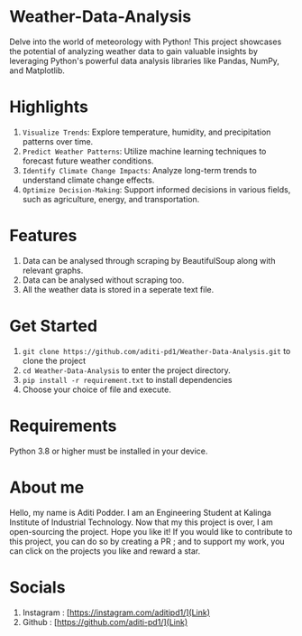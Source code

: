 # Weather-Data-Analysis
Delve into the world of meteorology with Python! This project showcases the potential of analyzing weather data to gain valuable insights by leveraging Python's powerful data analysis libraries like Pandas, NumPy, and Matplotlib.

# Highlights
1. `Visualize Trends`: Explore temperature, humidity, and precipitation patterns over time.
2. `Predict Weather Patterns`: Utilize machine learning techniques to forecast future weather conditions.
3. `Identify Climate Change Impacts`: Analyze long-term trends to understand climate change effects.
4. `Optimize Decision-Making`: Support informed decisions in various fields, such as agriculture, energy, and transportation.

# Features
1. Data can be analysed through scraping by BeautifulSoup along with relevant graphs.
2. Data can be analysed without scraping too.
3. All the weather data is stored in a seperate text file.

# Get Started
1. `git clone https://github.com/aditi-pd1/Weather-Data-Analysis.git` to clone the project
2. `cd Weather-Data-Analysis` to enter the project directory.
3. `pip install -r requirement.txt` to install dependencies
4. Choose your choice of file and execute.

# Requirements
Python 3.8 or higher must be installed in your device. 

# About me
Hello, my name is Aditi Podder. I am an Engineering Student at Kalinga Institute of Industrial Technology. Now that my this project is over, I am open-sourcing the project. Hope you like it!
If you would like to contribute to this project, you can do so by creating a PR ; and to support my work, you can click on the projects you like and reward a star.

# Socials
1. Instagram :  [https://instagram.com/aditipd1/](Link)
2. Github :  [https://github.com/aditi-pd1/](Link)
